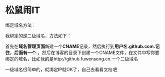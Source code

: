 松鼠闹IT
====================

绑定域名方法：

我绑定的是二级域名，方法如下：

首先在**域名管理页面**新建一个**CNAME**记录，然后执行到**用户名.github.com.**记住，后面有一个**.**，然后在博客的目录下创建一个CNAME文件，在文件中写你要绑定的域名，比如我的是http://github.fuwensong.cn,一个二级域名

一级域名很简单的，就绑定IP就OK了，自己去看看文档吧

